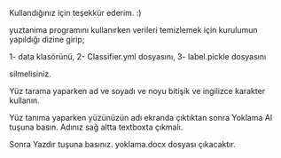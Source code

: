 Kullandığınız için teşekkür ederim. :)

yuztanima programını kullanırken verileri temizlemek için kurulumun yapıldığı dizine girip;

1- data klasörünü,
2- Classifier.yml dosyasını,
3- label.pickle dosyasını

silmelisiniz.

Yüz tarama yaparken ad ve soyadı ve noyu bitişik ve ingilizce karakter kullanın.

Yüz tanıma yaparken yüzünüzün adı ekranda çıktıktan sonra Yoklama Al tuşuna basın. 
Adınız sağ altta textboxta çıkmalı.

Sonra Yazdır tuşuna basınız. yoklama.docx dosyası çıkacaktır.

